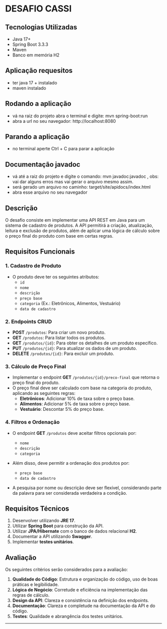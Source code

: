 # DESAFIO CASSI

## Tecnologias Utilizadas

- Java 17+
- Spring Boot 3.3.3
- Maven
- Banco em memória H2

## Aplicação requesitos
- ter java 17 + instalado
- maven instalado

## Rodando a aplicação
- vá na raiz do projeto abra o terminal e digite: mvn spring-boot:run
- abra a url no seu navegador: http://localhost:8080

## Parando a aplicação
- no terminal aperte Ctrl + C para parar a aplicação

## Documentação javadoc
- vá até a raiz do projeto e digite o comando: mvn javadoc:javadoc , obs: vai dar alguns erros mas vai gerar o arquivo mesmo assim.
- será gerado um arquivo no caminho: target/site/apidocs/index.html
- abra esse arquivo no seu navegador

## Descrição

O desafio consiste em implementar uma API REST em Java para um sistema de cadastro de produtos. A API permitirá a criação, atualização, leitura e exclusão de produtos, além de aplicar uma lógica de cálculo sobre o preço final do produto com base em certas regras.

## Requisitos Funcionais

### 1. Cadastro de Produto
- O produto deve ter os seguintes atributos:
  - `id`
  - `nome`
  - `descrição`
  - `preço base`
  - `categoria` (Ex.: Eletrônicos, Alimentos, Vestuário)
  - `data de cadastro`

### 2. Endpoints CRUD

- **POST** `/produtos`: Para criar um novo produto.
- **GET** `/produtos`: Para listar todos os produtos.
- **GET** `/produtos/{id}`: Para obter os detalhes de um produto específico.
- **PUT** `/produtos/{id}`: Para atualizar os dados de um produto.
- **DELETE** `/produtos/{id}`: Para excluir um produto.

### 3. Cálculo de Preço Final

- Implementar o endpoint **GET** `/produtos/{id}/preco-final` que retorna o preço final do produto.
- O preço final deve ser calculado com base na categoria do produto, aplicando as seguintes regras:
  - **Eletrônicos**: Adicionar 10% de taxa sobre o preço base.
  - **Alimentos**: Adicionar 5% de taxa sobre o preço base.
  - **Vestuário**: Descontar 5% do preço base.

### 4. Filtros e Ordenação

- O endpoint **GET** `/produtos` deve aceitar filtros opcionais por:
  - `nome`
  - `descrição`
  - `categoria`
  
- Além disso, deve permitir a ordenação dos produtos por:
  - `preço base`
  - `data de cadastro`
  
- A pesquisa por nome ou descrição deve ser flexível, considerando parte da palavra para ser considerada verdadeira a condição.

## Requisitos Técnicos

1. Desenvolver utilizando **JRE 17**.
2. Utilizar **Spring Boot** para construção da API.
3. Utilizar **JPA/Hibernate** com o banco de dados relacional **H2**.
4. Documentar a API utilizando **Swagger**.
5. Implementar **testes unitários**.

## Avaliação

Os seguintes critérios serão considerados para a avaliação:

1. **Qualidade do Código**: Estrutura e organização do código, uso de boas práticas e legibilidade.
2. **Lógica de Negócio**: Corretude e eficiência na implementação das regras de cálculo.
3. **Design da API**: Clareza e consistência na definição dos endpoints.
4. **Documentação**: Clareza e completude na documentação da API e do código.
5. **Testes**: Qualidade e abrangência dos testes unitários.

---
